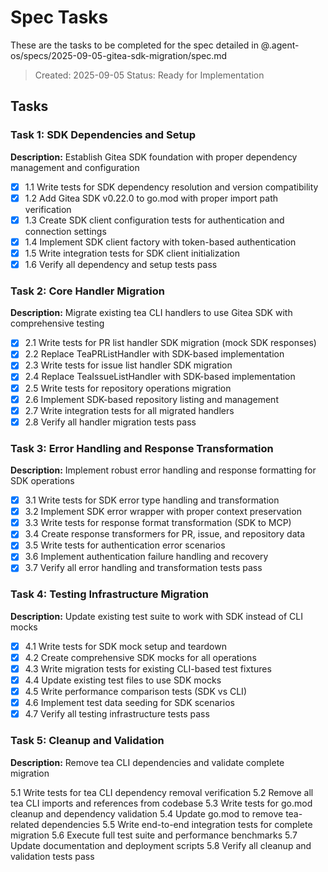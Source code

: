 # Spec Tasks

These are the tasks to be completed for the spec detailed in @.agent-os/specs/2025-09-05-gitea-sdk-migration/spec.md

> Created: 2025-09-05
> Status: Ready for Implementation

## Tasks

### Task 1: SDK Dependencies and Setup
**Description:** Establish Gitea SDK foundation with proper dependency management and configuration

- [x] 1.1 Write tests for SDK dependency resolution and version compatibility
- [x] 1.2 Add Gitea SDK v0.22.0 to go.mod with proper import path verification
- [x] 1.3 Create SDK client configuration tests for authentication and connection settings
- [x] 1.4 Implement SDK client factory with token-based authentication
- [x] 1.5 Write integration tests for SDK client initialization
- [x] 1.6 Verify all dependency and setup tests pass

### Task 2: Core Handler Migration
**Description:** Migrate existing tea CLI handlers to use Gitea SDK with comprehensive testing

- [x] 2.1 Write tests for PR list handler SDK migration (mock SDK responses)
- [x] 2.2 Replace TeaPRListHandler with SDK-based implementation
- [x] 2.3 Write tests for issue list handler SDK migration
- [x] 2.4 Replace TeaIssueListHandler with SDK-based implementation
- [x] 2.5 Write tests for repository operations migration
- [x] 2.6 Implement SDK-based repository listing and management
- [x] 2.7 Write integration tests for all migrated handlers
- [x] 2.8 Verify all handler migration tests pass

### Task 3: Error Handling and Response Transformation
**Description:** Implement robust error handling and response formatting for SDK operations

- [x] 3.1 Write tests for SDK error type handling and transformation
- [x] 3.2 Implement SDK error wrapper with proper context preservation
- [x] 3.3 Write tests for response format transformation (SDK to MCP)
- [x] 3.4 Create response transformers for PR, issue, and repository data
- [x] 3.5 Write tests for authentication error scenarios
- [x] 3.6 Implement authentication failure handling and recovery
- [x] 3.7 Verify all error handling and transformation tests pass

### Task 4: Testing Infrastructure Migration
**Description:** Update existing test suite to work with SDK instead of CLI mocks

- [x] 4.1 Write tests for SDK mock setup and teardown
- [x] 4.2 Create comprehensive SDK mocks for all operations
- [x] 4.3 Write migration tests for existing CLI-based test fixtures
- [x] 4.4 Update existing test files to use SDK mocks
- [x] 4.5 Write performance comparison tests (SDK vs CLI)
- [x] 4.6 Implement test data seeding for SDK scenarios
- [x] 4.7 Verify all testing infrastructure tests pass

### Task 5: Cleanup and Validation
**Description:** Remove tea CLI dependencies and validate complete migration

5.1 Write tests for tea CLI dependency removal verification
5.2 Remove all tea CLI imports and references from codebase
5.3 Write tests for go.mod cleanup and dependency validation
5.4 Update go.mod to remove tea-related dependencies
5.5 Write end-to-end integration tests for complete migration
5.6 Execute full test suite and performance benchmarks
5.7 Update documentation and deployment scripts
5.8 Verify all cleanup and validation tests pass